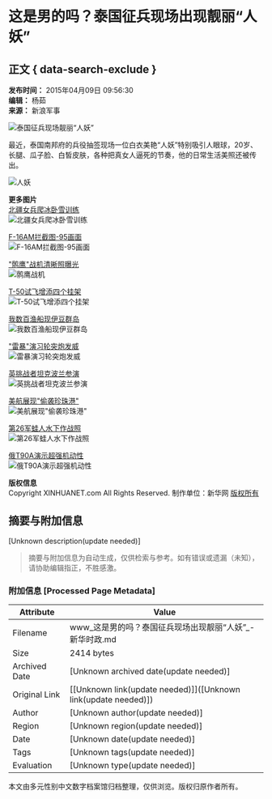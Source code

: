 # 这是男的吗？泰国征兵现场出现靓丽“人妖”

## 正文 { data-search-exclude }


**发布时间：** 2015年04月09日 09:56:30  
**编辑：** 杨茹  
**来源：** 新浪军事  

![泰国征兵现场靓丽“人妖”](http://imgs.xinhuanet.com/photo/static/articlel.gif)

最近，泰国南邦府的兵役抽签现场一位白衣美艳“人妖”特别吸引人眼球，20岁、长腿、瓜子脸、白皙皮肤，各种把真女人逼死的节奏，他的日常生活美照还被传出。

![人妖](http://www.xinhuanet.com/photo/static/articler.gif)

**更多图片**  
[北疆女兵爬冰卧雪训练](http://news.xinhuanet.com/mil/2014-11/02/c_127168843.htm)  
![北疆女兵爬冰卧雪训练](../../titlepic/1113093529_title1n.jpg)

[F-16AM拦截图-95画面](http://news.xinhuanet.com/mil/2014-11/03/c_127172093.htm)  
![F-16AM拦截图-95画面](../../titlepic/1113093496_title1n.jpg)

["鹘鹰"战机清晰照曝光](http://news.xinhuanet.com/mil/2014-11/03/c_127170197.htm)  
![鹘鹰战机](../../titlepic/1113093456_title1n.jpg)

[T-50试飞增添四个挂架](http://news.xinhuanet.com/mil/2014-11/03/c_127170264.htm)  
![T-50试飞增添四个挂架](../../titlepic/1113093358_title1n.jpg)

[我数百渔船现伊豆群岛](http://news.xinhuanet.com/mil/2014-11/03/c_127170414.htm)  
![我数百渔船现伊豆群岛](../../titlepic/1113093302_title1n.jpg)

["雷暴"演习轮突炮发威](http://news.xinhuanet.com/mil/2014-11/03/c_127171066.htm)  
![雷暴演习轮突炮发威](../../titlepic/1113093268_title1n.jpg)

[英挑战者坦克波兰参演](http://news.xinhuanet.com/mil/2014-11/03/c_127171540.htm)  
![英挑战者坦克波兰参演](../../titlepic/1113093216_title1n.jpg)

[美航展现"偷袭珍珠港"](http://news.xinhuanet.com/mil/2014-11/03/c_127172636.htm)  
![美航展现"偷袭珍珠港"](../../titlepic/1113093059_title1n.jpg)

[第26军蛙人水下作战照](http://news.xinhuanet.com/mil/2014-10/13/c_127092147.htm)  
![第26军蛙人水下作战照](../../titlepic/1112802012_title1n.jpg)

[俄T90A演示超强机动性](http://news.xinhuanet.com/mil/2014-10/13/c_127092163.htm)  
![俄T90A演示超强机动性](../../titlepic/1112802003_title1n.jpg)

**版权信息**  
Copyright XINHUANET.com All Rights Reserved. 制作单位：新华网 [版权所有](http://www.xinhuanet.com/copyright.htm)
<!-- tcd_original_link http://www.xinhuanet.com/mil/2015-04/09/c_127672079_8.htm -->


## 摘要与附加信息

<!-- tcd_abstract -->
[Unknown description(update needed)]
<!-- tcd_abstract_end -->

> 摘要与附加信息为自动生成，仅供检索与参考。如有错误或遗漏（未知），请协助编辑指正，不胜感激。

### 附加信息 [Processed Page Metadata]

| Attribute       | Value                                  |
|-----------------|----------------------------------------|
| Filename        | www_这是男的吗？泰国征兵现场出现靓丽“人妖”_-新华时政.md                             |
| Size            | 2414 bytes                           |
| Archived Date   | [Unknown archived date(update needed)]                             |
| Original Link   | [[Unknown link(update needed)]]([Unknown link(update needed)])                       |
| Author          | [Unknown author(update needed)]                               |
| Region          | [Unknown region(update needed)]                               |
| Date            | [Unknown date(update needed)]                                 |
| Tags            | [Unknown tags(update needed)]                                 |
| Evaluation            | [Unknown type(update needed)]                                 |
<!-- tcd_table_end -->

本文由多元性别中文数字档案馆归档整理，仅供浏览。版权归原作者所有。

